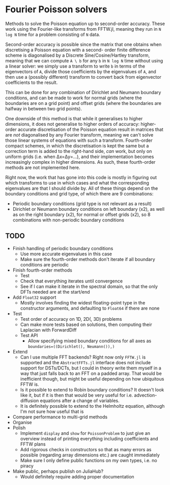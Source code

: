 # Fourier Poisson solvers

Methods to solve the Poisson equation up to second-order accuracy. These work using the Fourier-like transforms from
FFTW.jl, meaning they run in `N log N` time for a problem consisting of `N` data.

Second-order accuracy is possible since the matrix that one obtains when discretising a Poisson equation with a second-
order finite difference scheme is diagonalised by a Discrete Sine/Cosine/Hartley transform, meaning that we can compute
`A \ b` for any `b` in `N log N` time without using a linear solver: we simply use a transform to write `b` in terms
of the eigenvectors of `A`, divide those coefficients by the eigenvalues of `A`, and then use a (possibly different)
transform to convert back from eigenvector coefficients to the result.

This can be done for any combination of Dirichlet and Neumann boundary conditions, and can be made to work for normal
grids (where the boundaries are on a grid point) and offset grids (where the boundaries are halfway in between two grid
points).

One downside of this method is that while it generalises to higher dimensions, it does not generalise to higher orders
of accuracy: higher-order accurate discretisation of the Poisson equation result in matrices that are *not* diagonalised
by any Fourier transform, meaning we can't solve those linear systems of equations with such a transform. Fourth-order
compact schemes, in which the discretisation is kept the same but a correction term is added to the right-hand side,
*can* work, but only on uniform grids (i.e. when Δx=Δy=...), and their implementation becomes increasingly complex in
higher dimensions. As such, these fourth-order methods are not implemented here.

Right now, the work that has gone into this code is mostly in figuring out which transforms to use in which cases and
what the corresponding eigenvalues are that I should divide by. All of these things depend on the boundary conditions
and grid type, of which there are 9 combinations:

- Periodic boundary conditions (grid type is not relevant as a result)
- Dirichlet or Neumann boundary conditions on left boundary (x2), as well as on the right boundary (x2), for normal or
  offset grids (x2), so 8 combinations with non-periodic boundary conditions

## TODO

- Finish handling of periodic boundary conditions
  - Use more accurate eigenvalues in this case
  - Make sure the fourth-order methods don't iterate if all boundary conditions are periodic
- Finish fourth-order methods
  - Test
  - Check that everything iterates until convergence
  - See if I can make it iterate in the spectral domain, so that the only DFTs needed are at the start/end
- Add `Float32` support
  - Mostly involves finding the widest floating-point type in the constructor arguments, and defaulting to `Float64` if
    there are none
- Test
  - Test order of accuracy on 1D, 2D(, 3D) problems
  - Can make more tests based on solutions, then computing their Laplacian with ForwardDiff
  - Test API
    - Allow specifying mixed boundary conditions for all axes as `boundaries=((Dirichlet(), Neumann()),)`
- Extend
  - Can I use multiple FFT backends? Right now only `FFTW.jl` is supported and the `AbstractFFTs.jl` interface does not
    include support for DSTs/DCTs, but I could in theory write them myself in a way that just falls back to an FFT on a
    padded array. That would be inefficient though, but might be useful depending on how ubiquitous FFTW is.
  - Is it possible to extend to Robin boundary conditions? It doesn't look like it, but if it is then that would be very
    useful for i.e. advection-diffusion equations after a change of variables.
  - It is definitely possible to extend to the Helmholtz equation, although I'm not sure how useful that is
- Compare performance to multi-grid methods
- Organise
- Polish
  - Implement `display` and `show` for `PoissonProblem` to just give an overview instead of printing everything including coefficients and FFTW plans
  - Add rigorous checks in constructors so that as many errors as possible (regarding array dimensions etc.) are caught immediately
  - Make sure I only define public functions on my own types, i.e. no piracy
- Make public, perhaps publish on JuliaHub?
  - Would definitely require adding proper documentation
